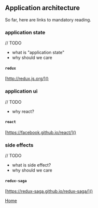 ## Application architecture

So far, here are links to mandatory reading. 

### application state
// TODO
- what is "application state"
- why should we care

#### `redux`
[http://redux.js.org/]()


### application ui
// TODO
- why react?

#### `react`
[https://facebook.github.io/react/]()


### side effects
// TODO
- what is side effect?
- why should we care

#### `redux-saga`
[https://redux-saga.github.io/redux-saga/]()

[Home](README.md)
